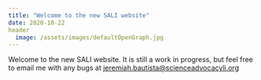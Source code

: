 ```yaml
---
title: "Welcome to the new SALI website"
date: 2020-10-22
header
  image: /assets/images/defaultOpenGraph.jpg
---
```

Welcome to the new SALI website. It is still a work in progress, but feel free to email me with any bugs at [jeremiah.bautista@scienceadvocacyli.org](mailto:jeremiah.bautista@scienceadvocacyli.org)

